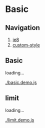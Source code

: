 # Basic

## Navigation

1. [ie8](./ie8.md)
2. [custom-style](./custom-style.md)


## Basic

<div id="example__basic_node" class="fast-flow-demo">loading...</div>

<!--MR-R {
    type: "pre",
    file: './basic.demo.js'
} -->
[./basic.demo.js](./basic.demo.js)

## limit

<div id="example__limit_node" class="fast-flow-demo">loading...</div>

<!--MR-R {
    type: "pre",
    file: './limit.demo.js'
} -->
[./limit.demo.js](./limit.demo.js)


<!-- MR-H
<style>.gc-comments {font:12px/1.5 Lantinghei SC,Microsoft Yahei,Hiragino Sans GB,Microsoft Sans Serif,WenQuanYi Micro Hei,sans-serif}</style>
<div class="gc-comments" data-repos="fast-flow/upload.react" data-issues="1" >
    <div class="gc-comments-title">
        Comments
    </div>
    <div class="gc-comments-info">
        Want to leave a comment here, please visit <a target="_blank" href="https://github.com/fast-flow/upload.react/issues/1">Github issues</a>
    </div>
</div>
<script src="https://unpkg.com/github-comments/gc.js"></script>
 -->
